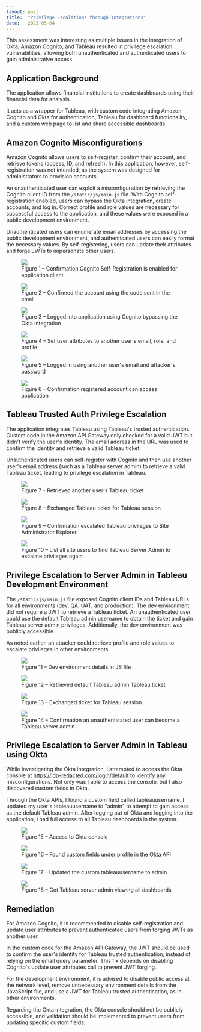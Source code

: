 ```yaml
---
layout: post
title:  "Privilege Escalations through Integrations"
date:   2023-05-04
---
```


This assessment was interesting as multiple issues in the integration of Okta, Amazon Cognito, and Tableau resulted in privilege escalation vulnerabilities, allowing both unauthenticated and authenticated users to gain administrative access.

## Application Background
The application allows financial institutions to create dashboards using their financial data for analysis.

It acts as a wrapper for Tableau, with custom code integrating Amazon Cognito and Okta for authentication, Tableau for dashboard functionality, and a custom web page to list and share accessible dashboards.

## Amazon Cognito Misconfigurations
Amazon Cognito allows users to self-register, confirm their account, and retrieve tokens (access, ID, and refresh). In this application, however, self-registration was not intended, as the system was designed for administrators to provision accounts.

An unauthenticated user can exploit a misconfiguration by retrieving the Cognito client ID from the ```/static/js/main.js``` file. With Cognito self-registration enabled, users can bypass the Okta integration, create accounts, and log in. Correct profile and role values are necessary for successful access to the application, and these values were exposed in a public development environment.

Unauthenticated users can enumerate email addresses by accessing the public development environment, and authenticated users can easily format the necessary values. By self-registering, users can update their attributes and forge JWTs to impersonate other users.

<figure>
  <img src="/assets/img/2023/signup-account-takeover-1.png">
  <figcaption>Figure 1 – Confirmation Cognito Self-Registration is enabled for application client</figcaption>
</figure>  

<figure>
  <img src="/assets/img/2023/signup-account-takeover-2.png">
  <figcaption>Figure 2 – Confirmed the account using the code sent in the email</figcaption>
</figure>  

<figure>
  <img src="/assets/img/2023/signup-account-takeover-3.png">
  <figcaption>Figure 3 – Logged into application using Cognito bypassing the Okta integration</figcaption>
</figure>  

<figure>
  <img src="/assets/img/2023/signup-account-takeover-4.png">
  <figcaption>Figure 4 – Set user attributes to another user's email, role, and profile</figcaption>
</figure>  

<figure>
  <img src="/assets/img/2023/signup-account-takeover-5.png">
  <figcaption>Figure 5 – Logged in using another user's email and attacker's password</figcaption>
</figure>  

<figure>
  <img src="/assets/img/2023/signup-account-takeover-6.png">
  <figcaption>Figure 6 – Confirmation registered account can access application</figcaption>
</figure>  

## Tableau Trusted Auth Privilege Escalation
The application integrates Tableau using Tableau's trusted authentication. Custom code in the Amazon API Gateway only checked for a valid JWT but didn't verify the user's identity. The email address in the URL was used to confirm the identity and retrieve a valid Tableau ticket.

Unauthenticated users can self-register with Cognito and then use another user's email address (such as a Tableau server admin) to retrieve a valid Tableau ticket, leading to privilege escalation in Tableau.

<figure>
  <img src="/assets/img/2023/tableau-priv-escalation-1.png">
  <figcaption>Figure 7 – Retrieved another user's Tableau ticket</figcaption>
</figure> 

<figure>
  <img src="/assets/img/2023/tableau-priv-escalation-2.png">
  <figcaption>Figure 8 – Exchanged Tableau ticket for Tableau session</figcaption>
</figure> 

<figure>
  <img src="/assets/img/2023/tableau-priv-escalation-3.png">
  <figcaption>Figure 9 – Confirmation escalated Tableau privileges to Site Administrator Explorer</figcaption>
</figure> 

<figure>
  <img src="/assets/img/2023/tableau-priv-escalation-4.png">
  <figcaption>Figure 10 – List all site users to find Tableau Server Admin to escalate privileges again</figcaption>
</figure> 

## Privilege Escalation to Server Admin in Tableau Development Environment
The ```/static/js/main.js``` file exposed Cognito client IDs and Tableau URLs for all environments (dev, QA, UAT, and production). The dev environment did not require a JWT to retrieve a Tableau ticket. An unauthenticated user could use the default Tableau admin username to obtain the ticket and gain Tableau server admin privileges. Additionally, the dev environment was publicly accessible.

As noted earlier, an attacker could retrieve profile and role values to escalate privileges in other environments.

<figure>
  <img src="/assets/img/2023/dev-env-access-1.png">
  <figcaption>Figure 11 – Dev environment details in JS file</figcaption>
</figure> 

<figure>
  <img src="/assets/img/2023/dev-env-access-2.png">
  <figcaption>Figure 12 – Retrieved default Tableau admin Tableau ticket</figcaption>
</figure> 

<figure>
  <img src="/assets/img/2023/dev-env-access-3.png">
  <figcaption>Figure 13 – Exchanged ticket for Tableau session</figcaption>
</figure> 

<figure>
  <img src="/assets/img/2023/dev-env-access-4.png">
  <figcaption>Figure 14 – Confirmation an unauthenticated user can become a Tableau server admin</figcaption>
</figure> 

## Privilege Escalation to Server Admin in Tableau using Okta
While investigating the Okta integration, I attempted to access the Okta console at https://idp-redacted.com/login/default to identify any misconfigurations. Not only was I able to access the console, but I also discovered custom fields in Okta.

Through the Okta APIs, I found a custom field called tableauusername. I updated my user's tableauusername to "admin" to attempt to gain access as the default Tableau admin. After logging out of Okta and logging into the application, I had full access to all Tableau dashboards in the system.

<figure>
  <img src="/assets/img/2023/okta-tableau-priv-escal-1.png">
  <figcaption>Figure 15 – Access to Okta console</figcaption>
</figure> 

<figure>
  <img src="/assets/img/2023/okta-tableau-priv-escal-2.png">
  <figcaption>Figure 16 – Found custom fields under profile in the Okta API</figcaption>
</figure> 

<figure>
  <img src="/assets/img/2023/okta-tableau-priv-escal-3.png">
  <figcaption>Figure 17 – Updated the custom tableauusername to admin</figcaption>
</figure> 

<figure>
  <img src="/assets/img/2023/okta-tableau-priv-escal-4.png">
  <figcaption>Figure 18 – Got Tableau server admin viewing all dashboards</figcaption>
</figure> 

## Remediation
For Amazon Cognito, it is recommended to disable self-registration and update user attributes to prevent authenticated users from forging JWTs as another user.

In the custom code for the Amazon API Gateway, the JWT should be used to confirm the user's identity for Tableau trusted authentication, instead of relying on the email query parameter. This fix depends on disabling Cognito's update user attributes call to prevent JWT forging.

For the development environment, it is advised to disable public access at the network level, remove unnecessary environment details from the JavaScript file, and use a JWT for Tableau trusted authentication, as in other environments.

Regarding the Okta integration, the Okta console should not be publicly accessible, and validation should be implemented to prevent users from updating specific custom fields.
